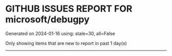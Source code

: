 
# GITHUB ISSUES REPORT FOR microsoft/debugpy


Generated on 2024-01-16 using: stale=30, all=False


Only showing items that are new to report in past 1 day(s)


---
